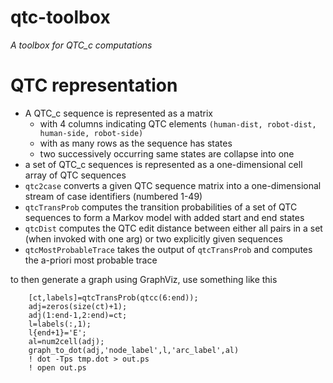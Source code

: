qtc-toolbox
===========

*A toolbox for QTC_c computations*

# QTC representation

 * A QTC_c sequence is represented as a matrix 
     * with 4 columns indicating QTC elements `(human-dist, robot-dist, human-side, robot-side)`
	 * with as many rows as the sequence has states
	 * two successively occurring same states are collapse into one
 * a set of QTC_c sequences is represented as a one-dimensional cell array of QTC sequences
 * `qtc2case` converts a given QTC sequence matrix into a one-dimensional stream of case identifiers (numbered 1-49)
 * `qtcTransProb` computes the transition probabilities of a set of QTC sequences to form a Markov model with added start and end states
 * `qtcDist` computes the QTC edit distance between either all pairs in a set (when invoked with one arg) or two explicitly given sequences
 * `qtcMostProbableTrace` takes the output of `qtcTransProb` and computes the a-priori most probable trace


to then generate a graph using GraphViz, use something like this

```
	[ct,labels]=qtcTransProb(qtcc(6:end));
	adj=zeros(size(ct)+1);
	adj(1:end-1,2:end)=ct;
	l=labels(:,1);
	l{end+1}='E';
	al=num2cell(adj);
	graph_to_dot(adj,'node_label',l,'arc_label',al)
	! dot -Tps tmp.dot > out.ps
	! open out.ps
```
